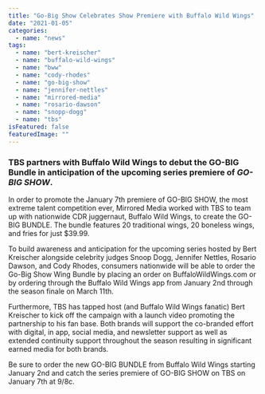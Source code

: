 ```yaml
---
title: "Go-Big Show Celebrates Show Premiere with Buffalo Wild Wings"
date: "2021-01-05"
categories: 
  - name: "news"
tags: 
  - name: "bert-kreischer"
  - name: "buffalo-wild-wings"
  - name: "bww"
  - name: "cody-rhodes"
  - name: "go-big-show"
  - name: "jennifer-nettles"
  - name: "mirrored-media"
  - name: "rosario-dawson"
  - name: "snopp-dogg"
  - name: "tbs"
isFeatured: false
featuredImage: ""
---
```


### TBS partners with Buffalo Wild Wings to debut the GO-BIG Bundle in anticipation of the upcoming series premiere of _GO-BIG SHOW_.

In order to promote the January 7th premiere of GO-BIG SHOW, the most extreme talent competition ever, Mirrored Media worked with TBS to team up with nationwide CDR juggernaut, Buffalo Wild Wings, to create the GO-BIG BUNDLE. The bundle features 20 traditional wings, 20 boneless wings, and fries for just $39.99.

To build awareness and anticipation for the upcoming series hosted by Bert Kreischer alongside celebrity judges Snoop Dogg, Jennifer Nettles, Rosario Dawson, and Cody Rhodes, consumers nationwide will be able to order the Go-Big Show Wing Bundle by placing an order on BuffaloWildWings.com or by ordering through the Buffalo Wild Wings app from January 2nd through the season finale on March 11th.

Furthermore, TBS has tapped host (and Buffalo Wild Wings fanatic) Bert Kreischer to kick off the campaign with a launch video promoting the partnership to his fan base. Both brands will support the co-branded effort with digital, in app, social media, and newsletter support as well as extended continuity support throughout the season resulting in significant earned media for both brands.

Be sure to order the new GO-BIG BUNDLE from Buffalo Wild Wings starting January 2nd and catch the series premiere of GO-BIG SHOW on TBS on January 7th at 9/8c.
